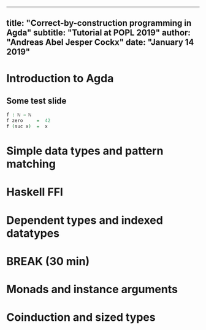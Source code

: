 
---
title: "Correct-by-construction programming in Agda"
subtitle: "Tutorial at POPL 2019"
author: "Andreas Abel Jesper Cockx"
date: "January 14 2019"
---

# Introduction to Agda

## Some test slide

<!-- hidden code
```agda
open import Data.Nat
```
-->

```agda
f : ℕ → ℕ
f zero     =  42
f (suc x)  =  x
```

# Simple data types and pattern matching

# Haskell FFI

# Dependent types and indexed datatypes

# BREAK (30 min)

# Monads and instance arguments

# Coinduction and sized types
